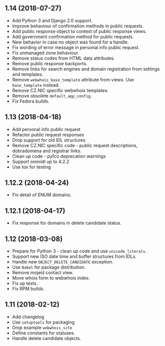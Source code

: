 ## 1.14 (2018-07-27) ##

 * Add Python 3 and Django 2.0 support.
 * Improve behaviour of confirmation methods in public requests.
 * Add public response object to context of public response views.
 * Add government confirmation method for public requests.
 * New behavior in case no object was found for a handle.
 * Fix wording of error message in personal info public request.
 * Fix unmanaged zone behaviour.
 * Remove status codes from HTML data attributes.
 * Remove public response backports.
 * Remove links for search engines and domain registration from settings and templates.
 * Remove ``webwhois_base_template`` attribute from views. Use ``base_template`` instead.
 * Remove CZ.NIC specific webwhois templates.
 * Remove obsolete ``default_app_config``.
 * Fix Fedora builds.

## 1.13 (2018-04-18) ##

 * Add personal info public request
 * Refactor public request responses
 * Drop support for old IDL structures
 * Remove CZ.NIC specific code - public request descriptions, dobradomena and registrar links.
 * Clean up code - pyfco deprecation warnings
 * Support omniidl up to 4.2.2
 * Use tox for testing

## 1.12.2 (2018-04-24) ##

 * Fix detail of ENUM domains.

## 1.12.1 (2018-04-17) ##

 * Fix response for domains in delete candidate status.

## 1.12 (2018-03-08) ##

 * Prepare for Python 3 - clean up code and use ``unicode_literals``.
 * Support new ISO date time and buffer structures from IDLs.
 * Handle new ``OBJECT_DELETE_CANDIDATE`` exception.
 * Use ``Babel`` for package distribution.
 * Remove mojeid contact view.
 * Move whois form to webwhois index.
 * Fix up tests.
 * Fix RPM builds.

## 1.11 (2018-02-12) ##

 * Add changelog
 * Use `setuptools` for packaging
 * Drop example `webwhois_site`
 * Define constants for statuses.
 * Handle delete candidate objects.
